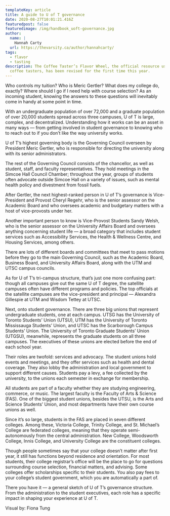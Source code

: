 ```yaml
---
templateKey: article
title: A guide to U of T governance
date: 2020-08-27T10:01:21.416Z
featuredpost: false
featuredimage: /img/handbook_uoft-governance.jpg
author:
  name: |
    Hannah Carty
  url: https://thevarsity.ca/author/hannahcarty/
tags:
  - flavor
  - tasting
description: The Coffee Taster’s Flavor Wheel, the official resource used by
  coffee tasters, has been revised for the first time this year.
---
```

<!--StartFragment-->

Who controls my tuition? Who is Meric Gertler? What does my college do, exactly? Where should I go if I need help with course selection? As an incoming student, knowing the answers to these questions will inevitably come in handy at some point in time.

With an undergraduate population of over 72,000 and a graduate population of over 20,000 students spread across three campuses, U of T is large, complex, and decentralized. Understanding how it works can be an asset in many ways — from getting involved in student governance to knowing who to reach out to if you don’t like the way university works.

U of T’s highest governing body is the Governing Council overseen by President Meric Gertler, who is responsible for directing the university along with its senior administrators.

The rest of the Governing Council consists of the chancellor, as well as student, staff, and faculty representatives. They hold meetings in the Simcoe Hall Council Chamber; throughout the year, groups of students often advocate outside Simcoe Hall on a variety of issues, such as mental health policy and divestment from fossil fuels.

After Gertler, the next highest-ranked person in U of T’s governance is Vice-President and Provost Cheryl Regehr, who is the senior assessor on the Academic Board and who oversees academic and budgetary matters with a host of vice-provosts under her.

Another important person to know is Vice-Provost Students Sandy Welsh, who is the senior assessor on the University Affairs Board and oversees anything concerning student life — a broad category that includes student services such as Accessibility Services, the Health & Wellness Centre, and Housing Services, among others.

There are lots of different boards and committees that meet to pass motions before they go to the main Governing Council, such as the Academic Board, Business Board, and University Affairs Board, along with the UTM and UTSC campus councils.

As for U of T’s tri-campus structure, that’s just one more confusing part: though all campuses give out the same U of T degree, the satellite campuses often have different programs and policies. The top officials at the satellite campuses are the vice-president and principal — Alexandra Gillespie at UTM and Wisdom Tettey at UTSC.

Next, onto student governance. There are three big unions that represent undergraduate students, one at each campus. UTSG has the University of Toronto Students’ Union (UTSU), UTM has the University of Toronto Mississauga Students’ Union, and UTSC has the Scarborough Campus Students’ Union. The University of Toronto Graduate Students’ Union (UTGSU), meanwhile, represents the graduate students on all three campuses. The executives of these unions are elected before the end of each school year.

Their roles are twofold: services and advocacy. The student unions hold events and meetings, and they offer services such as health and dental coverage. They also lobby the administration and local government to support different causes. Students pay a levy, a fee collected by the university, to the unions each semester in exchange for membership.

All students are part of a faculty whether they are studying engineering, commerce, or music. The largest faculty is the Faculty of Arts & Science (FAS). One of the biggest student unions, besides the UTSU, is the Arts and Science Students’ Union, and most departments have their own course unions as well.

Since it’s so large, students in the FAS are placed in seven different colleges. Among these, Victoria College, Trinity College, and St. Michael’s College are federated colleges, meaning that they operate semi-autonomously from the central administration. New College, Woodsworth College, Innis College, and University College are the constituent colleges.

Though people sometimes say that your college doesn’t matter after first year, it still has functions beyond residence and orientation. For most students, their college registrar’s office will be the place to go for questions surrounding course selection, financial matters, and advising. Some colleges offer scholarships specific to their students. You also pay fees to your college’s student government, which you are automatically a part of.

There you have it — a general sketch of U of T’s governance structure. From the administration to the student executives, each role has a specific impact in shaping your experience at U of T.

Visual by: Fiona Tung

<!--EndFragment-->